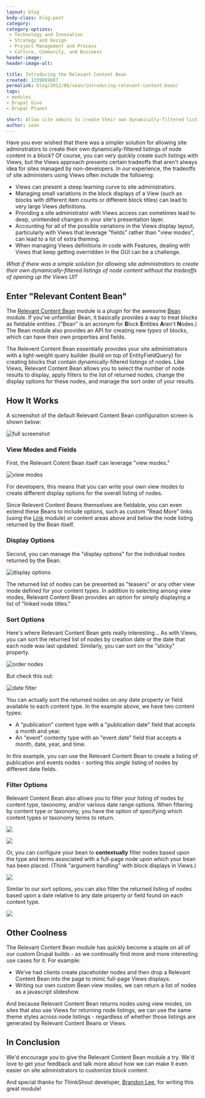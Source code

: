 ```yaml
---
layout: blog
body-class: blog-post
category:
category-options:
 - Technology and Innovation
 - Strategy and Design
 - Project Management and Process
 - Culture, Community, and Business
header-image:
header-image-alt:

title: Introducing the Relevant Content Bean
created: 1339869087
permalink: blog/2012/06/sean/introducing-relevant-content-bean/
tags:
- modules
- Drupal Give
- Drupal Planet

short: Allow site admins to create their own dynamically-filtered listings of node content in a block.
author: sean
---
```

Have you ever wished that there was a simpler solution for allowing site adminstrators to create their own dynamically-filtered listings of node content in a block? Of course, you can very quickly create such listings with Views, but the Views approach presents certain tradeoffs that aren't always idea for sites managed by non-developers. In our experience, the tradeoffs of site administers using Views often include the following:

* Views can present a steep learning curve to site administrators.
* Managing small variations in the block displays of a View (such as blocks with different item counts or different block titles) can lead to very large Views definitions.
* Providing a site administrator with Views access can sometimes lead to deep, unintended changes in your site's presentation layer.
* Accounting for all of the possible variations in the Views display layout, particularly with Views that leverage "fields" rather than "view modes", can lead to a lot of extra theming.
* When managing Views definitions in code with Features, dealing with Views that keep getting overridden in the GUI can be a challenge.

*What if there was a simple solution for allowing site administrators to create their own dynamically-filtered listings of node content without the tradeoffs of opening up the Views UI?*

## Enter "Relevant Content Bean"

The [Relevant Content Bean](http://drupal.org/project/bean_relevant) module is a plugin for the awesome [Bean](http://drupal.org/project/bean) module. If you've unfamiliar Bean, it basically provides a way to treat blocks as fieldable entities. ("Bean" is an acronym for **B**lock **E**ntities **A**ren't **N**odes.) The Bean module also provides an API for creating new *types* of blocks, which can have their own properties and fields.

The Relevent Content Bean essentially provides your site administrators with a light-weight query builder (build on top of EntityFieldQuery) for creating blocks that contain dynamically-filtered listings of nodes. Like Views, Relevant Content Bean allows you to select the number of node results to display, apply filters to the list of returned nodes, change the display options for these nodes, and manage the sort order of your results.

## How It Works

A screenshot of the default Relevant Content Bean configuration screen is shown below:

![full screenshot](https://dl.dropbox.com/u/17914943/relevant_bean_screenshots/bean_empty.png)

### View Modes and Fields

First, the Relevant Cotent Bean itself can leverage "view modes."

![view modes](https://dl.dropbox.com/u/17914943/relevant_bean_screenshots/view_mode.png)

For developers, this means that you can write your own view modes to create different display options for the overall listing of nodes.

Since Relevent Content Beans themselves are fieldable, you can even extend these Beans to include options, such as custom "Read More" links (using the [Link](http://drupal.org/project/link) module) or content areas above and below the node listing returned by the Bean itself.

### Display Options

Second, you can manage the "display options" for the individual nodes returned by the Bean.

![display options](https://dl.dropbox.com/u/17914943/relevant_bean_screenshots/node_display.png)

The returned list of nodes can be presented as "teasers" or any other view mode defined for your content types. In addition to selecting among view modes, Relevant Content Bean provides an option for simply displaying a list of "linked node titles."

### Sort Options

Here's where Relevant Content Bean gets really interesting… As with Views, you can sort the returned list of nodes by creation date or the date that each node was last updated. Similarly, you can sort on the "sticky" property.

![order nodes](https://dl.dropbox.com/u/17914943/relevant_bean_screenshots/order_on.png)

But check this out:

![date filter](https://dl.dropbox.com/u/17914943/relevant_bean_screenshots/order_on_any_date.png)

You can actually sort the returned nodes on *any* date property or field available to each content type. In the example above, we have two content types:

* A "publication" content type with a "publication date" field that accepts a month and year.
* An "event" contenty type with an "event date" field that accepts a month, date, year, and time.

In this example, you can use the Relevant Content Bean to create a listing of publication and events nodes - sorting this *single* listing of nodes by different date fields.

### Filter Options

Relevant Content Bean also allows you to filter your listing of nodes by content type, taxonomy, and/or various date range options. When filtering by content type or taxonomy, you have the option of specifying which content types or taxonomy terms to return.

![](https://dl.dropbox.com/u/17914943/relevant_bean_screenshots/filter_content_type_not_same.png)

![](https://dl.dropbox.com/u/17914943/relevant_bean_screenshots/taxonomy_filter.png)

Or, you can configure your bean to **contextually** filter nodes based upon the type and terms associated with a full-page node upon which your bean has been placed. (Think "argument handling" with block displays in Views.)

![](https://dl.dropbox.com/u/17914943/relevant_bean_screenshots/filter_content_type_same.png)

Similar to our sort options, you can also filter the returned listing of nodes based upon a date relative to any date property or field found on each content type.

![](https://dl.dropbox.com/u/17914943/relevant_bean_screenshots/date_filter.png)

## Other Coolness

The Relevant Content Bean module has quickly become a staple on all of our custom Drupal builds - as we continually find more and more interesting use cases for it. For example:

* We've had clients create placeholder nodes and then drop a Relevant Content Bean into the page to minic full-page Views displays.
* Writing our own custom Bean view modes, we can return a list of nodes as a javascript slideshow.

And because Relevant Content Bean returns nodes using view modes, on sites that also use Views for returning node listings, we can use the same theme styles across node listings - regardless of whether those listings are generated by Relevant Content Beans or Views.

## In Conclusion

We'd encourage you to give the Relevant Content Bean module a try. We'd love to get your feedback and talk more about how we can make it even easier on site administrators to customize block content.

And special thanks for ThinkShout developer, [Brandon Lee](http://thinkshout.com/blog/Brandon), for writing this great module!
